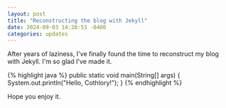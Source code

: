 ```yaml
---
layout: post
title: "Reconstructing the blog with Jekyll"
date: 2024-09-03 14:28:53 -0400
categories: updates
---
```

After years of laziness, I've finally found the time to reconstruct my blog with Jekyll. I'm so glad I've made it.

{% highlight java %}
public static void main(String[] args) {
  System.out.println("Hello, Cothlory!");
}
{% endhighlight %}

Hope you enjoy it.
